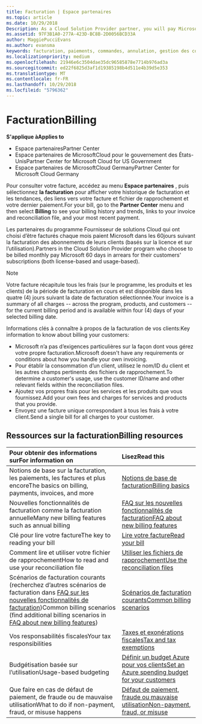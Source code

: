 ```yaml
---
title: Facturation | Espace partenaires
ms.topic: article
ms.date: 10/29/2018
Description: As a Cloud Solution Provider partner, you will pay Microsoft 60 days in arrears for the license-based and usage-based subscriptions of your customers.
ms.assetid: 97F3B1A0-277A-423D-BC8B-2D0056BCD33A
author: MaggiePucciEvans
ms.author: evansma
keywords: facturation, paiements, commandes, annulation, gestion des commandes, absence de paiement, fraude, mauvaise utilisation, taxes, exonérations fiscales, fichiers de rapprochement, fichier de rapprochement
ms.localizationpriority: medium
ms.openlocfilehash: 21946e6c3504dae35dc96585878e7714b976ad3a
ms.sourcegitcommit: ed22f6825d3af1d19385198b4d511e4b39d5e353
ms.translationtype: MT
ms.contentlocale: fr-FR
ms.lasthandoff: 10/29/2018
ms.locfileid: "5796362"
---
```

# <a name="billing"></a><span data-ttu-id="83360-103">Facturation</span><span class="sxs-lookup"><span data-stu-id="83360-103">Billing</span></span>

**<span data-ttu-id="83360-104">S'applique à</span><span class="sxs-lookup"><span data-stu-id="83360-104">Applies to</span></span>**

-  <span data-ttu-id="83360-105">Espace partenaires</span><span class="sxs-lookup"><span data-stu-id="83360-105">Partner Center</span></span>
-  <span data-ttu-id="83360-106">Espace partenaires de MicrosoftCloud pour le gouvernement des États-Unis</span><span class="sxs-lookup"><span data-stu-id="83360-106">Partner Center for Microsoft Cloud for US Government</span></span>
-  <span data-ttu-id="83360-107">Espace partenaires de MicrosoftCloud Germany</span><span class="sxs-lookup"><span data-stu-id="83360-107">Partner Center for Microsoft Cloud Germany</span></span>

<span data-ttu-id="83360-108">Pour consulter votre facture, accédez au menu **Espace partenaires** , puis sélectionnez **la facturation** pour afficher votre historique de facturation et les tendances, des liens vers votre facture et fichier de rapprochement et votre dernier paiement.</span><span class="sxs-lookup"><span data-stu-id="83360-108">For your bill, go to the **Partner Center** menu and then select **Billing** to see your billing history and trends, links to your invoice and reconciliation file, and your most recent payment.</span></span>

<span data-ttu-id="83360-109">Les partenaires du programme Fournisseur de solutions Cloud qui ont choisi d’être facturés chaque mois paient Microsoft dans les 60jours suivant la facturation des abonnements de leurs clients (basés sur la licence et sur l’utilisation).</span><span class="sxs-lookup"><span data-stu-id="83360-109">Partners in the Cloud Solution Provider program who choose to be billed monthly pay Microsoft 60 days in arrears for their customers' subscriptions (both license-based and usage-based).</span></span>

> [!NOTE]  
> <span data-ttu-id="83360-110">Votre facture récapitule tous les frais (sur le programme, les produits et les clients) de la période de facturation en cours et est disponible dans les quatre (4) jours suivant la date de facturation sélectionnée.</span><span class="sxs-lookup"><span data-stu-id="83360-110">Your invoice is a summary of all charges -- across the program, products, and customers -- for the current billing period and is available within four (4) days of your selected billing date.</span></span>

<span data-ttu-id="83360-111">Informations clés à connaître à propos de la facturation de vos clients:</span><span class="sxs-lookup"><span data-stu-id="83360-111">Key information to know about billing your customers:</span></span>

-   <span data-ttu-id="83360-112">Microsoft n’a pas d’exigences particulières sur la façon dont vous gérez votre propre facturation.</span><span class="sxs-lookup"><span data-stu-id="83360-112">Microsoft doesn't have any requirements or conditions about how you handle your own invoicing.</span></span>
-   <span data-ttu-id="83360-113">Pour établir la consommation d’un client, utilisez le nom/ID du client et les autres champs pertinents des fichiers de rapprochement.</span><span class="sxs-lookup"><span data-stu-id="83360-113">To determine a customer's usage, use the customer ID/name and other relevant fields within the reconciliation files.</span></span>
-   <span data-ttu-id="83360-114">Ajoutez vos propres frais pour les services et les produits que vous fournissez.</span><span class="sxs-lookup"><span data-stu-id="83360-114">Add your own fees and charges for services and products that you provide.</span></span>
-   <span data-ttu-id="83360-115">Envoyez une facture unique correspondant à tous les frais à votre client.</span><span class="sxs-lookup"><span data-stu-id="83360-115">Send a single bill for all charges to your customer.</span></span>

## <a name="billing-resources"></a><span data-ttu-id="83360-116">Ressources sur la facturation</span><span class="sxs-lookup"><span data-stu-id="83360-116">Billing resources</span></span>
|**<span data-ttu-id="83360-117">Pour obtenir des informations sur</span><span class="sxs-lookup"><span data-stu-id="83360-117">For information on</span></span>**   |**<span data-ttu-id="83360-118">Lisez</span><span class="sxs-lookup"><span data-stu-id="83360-118">Read this</span></span>**    |
|:-----------------------------|:-----------------|
|<span data-ttu-id="83360-119">Notions de base sur la facturation, les paiements, les factures et plus encore</span><span class="sxs-lookup"><span data-stu-id="83360-119">The basics on billing, payments, invoices, and  more</span></span>   |[<span data-ttu-id="83360-120">Notions de base de facturation</span><span class="sxs-lookup"><span data-stu-id="83360-120">Billing basics</span></span>](billing-basics.md)
|<span data-ttu-id="83360-121">Nouvelles fonctionnalités de facturation comme la facturation annuelle</span><span class="sxs-lookup"><span data-stu-id="83360-121">Many new billing features such as annual billing</span></span>   |[<span data-ttu-id="83360-122">FAQ sur les nouvelles fonctionnalités de facturation</span><span class="sxs-lookup"><span data-stu-id="83360-122">FAQ about new billing features</span></span>](faq-about-new-billing-features.md)|
|<span data-ttu-id="83360-123">Clé pour lire votre facture</span><span class="sxs-lookup"><span data-stu-id="83360-123">The key to reading your bill</span></span>   |[<span data-ttu-id="83360-124">Lire votre facture</span><span class="sxs-lookup"><span data-stu-id="83360-124">Read your bill</span></span>](read-your-bill.md)   |
|<span data-ttu-id="83360-125">Comment lire et utiliser votre fichier de rapprochement</span><span class="sxs-lookup"><span data-stu-id="83360-125">How to read and use your reconciliation file</span></span>   |[<span data-ttu-id="83360-126">Utiliser les fichiers de rapprochement</span><span class="sxs-lookup"><span data-stu-id="83360-126">Use the reconciliation files</span></span>](use-the-reconciliation-files.md)|
|<span data-ttu-id="83360-127">Scénarios de facturation courants (recherchez d’autres scénarios de facturation dans [FAQ sur les nouvelles fonctionnalités de facturation](faq-about-new-billing-features.md))</span><span class="sxs-lookup"><span data-stu-id="83360-127">Common billing scenarios (find additional billing scenarios in [FAQ about new billing features](faq-about-new-billing-features.md))</span></span>|[<span data-ttu-id="83360-128">Scénarios de facturation courants</span><span class="sxs-lookup"><span data-stu-id="83360-128">Common billing scenarios</span></span>](common-billing-scenarios.md)|
|<span data-ttu-id="83360-129">Vos responsabilités fiscales</span><span class="sxs-lookup"><span data-stu-id="83360-129">Your tax responsibilities</span></span>   | [<span data-ttu-id="83360-130">Taxes et exonérations fiscales</span><span class="sxs-lookup"><span data-stu-id="83360-130">Tax and tax exemptions</span></span>](tax-and-tax-exemptions.md)|
|<span data-ttu-id="83360-131">Budgétisation basée sur l’utilisation</span><span class="sxs-lookup"><span data-stu-id="83360-131">Usage-based budgeting</span></span>    |[<span data-ttu-id="83360-132">Définir un budget Azure pour vos clients</span><span class="sxs-lookup"><span data-stu-id="83360-132">Set an Azure spending budget for your customers</span></span>](set-an-azure-spending-budget-for-your-customers.md)|
|<span data-ttu-id="83360-133">Que faire en cas de défaut de paiement, de fraude ou de mauvaise utilisation</span><span class="sxs-lookup"><span data-stu-id="83360-133">What to do if non-payment, fraud, or misuse happens</span></span>   |[<span data-ttu-id="83360-134">Défaut de paiement, fraude ou mauvaise utilisation</span><span class="sxs-lookup"><span data-stu-id="83360-134">Non-payment, fraud, or misuse</span></span>](non-payment--fraud--or-misuse.md)|




















